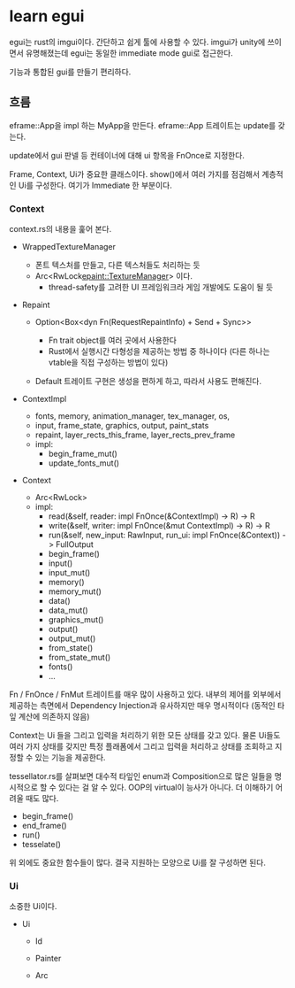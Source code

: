 # learn egui 

egui는 rust의 imgui이다. 간단하고 쉽게 툴에 사용할 수 있다. imgui가 unity에 쓰이면서 
유명해졌는데 egui는 동일한 immediate mode gui로 접근한다. 

기능과 통합된 gui를 만들기 편리하다. 

## 흐름 

eframe::App을 impl 하는 MyApp을 만든다. 
eframe::App 트레이트는 update를 갖는다. 

update에서 gui 판넬 등 컨테이너에 대해 ui 항목을 FnOnce로 지정한다. 

Frame, Context, Ui가 중요한 클래스이다. show()에서 여러 가지를 점검해서 
계층적인 Ui를 구성한다. 여기가 Immediate 한 부분이다. 

### Context

context.rs의 내용을 훑어 본다. 

- WrappedTextureManager 
  - 폰트 텍스처를 만들고, 다른 텍스처들도 처리하는 듯 
  - Arc<RwLock<epaint::TextureManager>> 이다. 
    - thread-safety를 고려한 UI 프레임워크라 게임 개발에도 도움이 될 듯 

- Repaint 
  - Option<Box<dyn Fn(RequestRepaintInfo) + Send + Sync>>
    - Fn trait object를 여러 곳에서 사용한다 
    - Rust에서 실행시간 다형성을 제공하는 방법 중 하나이다 (다른 하나는 vtable을 
      직접 구성하는 방법이 있다)

  - Default 트레이트 구현은 생성을 편하게 하고, 따라서 사용도 편해진다. 

- ContextImpl 
  - fonts, memory, animation_manager, tex_manager, os, 
  - input, frame_state, graphics, output, paint_stats
  - repaint, layer_rects_this_frame, layer_rects_prev_frame
  - impl: 
    - begin_frame_mut() 
    - update_fonts_mut() 

- Context 
  - Arc<RwLock<ContextImpl>>
  - impl: 
    - read<R>(&self, reader: impl FnOnce(&ContextImpl) -> R) -> R 
    - write<R>(&self, writer: impl FnOnce(&mut ContextImpl) -> R) -> R
    - run(&self, new_input: RawInput, run_ui: impl FnOnce(&Context)) -> FullOutput 
    - begin_frame()
    - input<R>()
    - input_mut<R>()
    - memory<R>()
    - memory_mut<R>()
    - data<R>()
    - data_mut<R>()
    - graphics_mut<R>()
    - output<R>()
    - output_mut<R>()
    - from_state<R>()
    - from_state_mut<R>()
    - fonts<R>()
    - ...

Fn / FnOnce / FnMut 트레이트를 매우 많이 사용하고 있다. 내부의 제어를 외부에서 제공하는 
측면에서 Dependency Injection과 유사하지만 매우 명시적이다 (동적인 타잎 계산에 의존하지 않음)

Context는 Ui 들을 그리고 입력을 처리하기 위한 모든 상태를 갖고 있다. 물론 Ui들도 
여러 가지 상태를 갖지만 특정 플래폼에서 그리고 입력을 처리하고 상태를 조회하고 
지정할 수 있는 기능을 제공한다. 

tessellator.rs를 살펴보면 대수적 타잎인 enum과 Composition으로 많은 일들을 명시적으로 
할 수 있다는 걸 알 수 있다. OOP의 virtual이 능사가 아니다. 더 이해하기 어려울 때도 
많다. 

- begin_frame()
- end_frame()
- run()
- tesselate() 

위 외에도 중요한 함수들이 많다. 결국 지원하는 모양으로 Ui를 잘 구성하면 된다. 

### Ui

소중한 Ui이다. 

- Ui
  - Id
  - Painter 
  - Arc<Style> 
    - Copy on Write를 직접 구현한다. 
  - Placer 
  - menu_state: Option<Arc<RwLock<MenuState>>>

  - impl:
    - new(ctx: Context, ... )
    - child_ui()
    - ...
    - 

Ui는 개별 Ui의 배치, 그리기 등을 처리한다. 

checkbox(), button() 등 위젯 함수들도 포함하고 있다. 좋은 선택인가? 
아마도 쉽고 일관되게 쓸 수 있게 하려는 의도로 보인다. 

Checkbox::new(checked, text).ui(&mut parent_ui)로 항상 외부에서 별도로 
만들수도 있다. 

러스트 코드는 일관성이 있고 이해 못할 부분이 거의 없어져서 매우 좋다. 
좀만 더 가면 된다. 



## 연습 

  - Menu 
  - Window 
  - Plot 
  - Inputs 
  - Button



